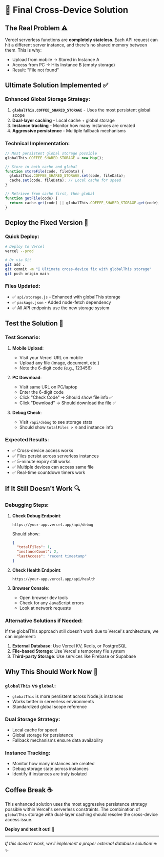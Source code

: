 # 🔧 Final Cross-Device Solution

## The Real Problem ⚠️

Vercel serverless functions are **completely stateless**. Each API request can hit a different server instance, and there's no shared memory between them. This is why:

- Upload from mobile → Stored in Instance A
- Access from PC → Hits Instance B (empty storage)
- Result: "File not found"

## Ultimate Solution Implemented ✅

### Enhanced Global Storage Strategy:
1. **`globalThis.COFFEE_SHARED_STORAGE`** - Uses the most persistent global scope
2. **Dual-layer caching** - Local cache + global storage
3. **Instance tracking** - Monitor how many instances are created
4. **Aggressive persistence** - Multiple fallback mechanisms

### Technical Implementation:

```javascript
// Most persistent global storage possible
globalThis.COFFEE_SHARED_STORAGE = new Map();

// Store in both cache and global
function storeFile(code, fileData) {
  globalThis.COFFEE_SHARED_STORAGE.set(code, fileData);
  cache.set(code, fileData); // Local cache for speed
}

// Retrieve from cache first, then global
function getFile(code) {
  return cache.get(code) || globalThis.COFFEE_SHARED_STORAGE.get(code);
}
```

## Deploy the Fixed Version 🚀

### Quick Deploy:
```bash
# Deploy to Vercel
vercel --prod

# Or via Git
git add .
git commit -m "🔧 Ultimate cross-device fix with globalThis storage"
git push origin main
```

### Files Updated:
- ✅ `api/storage.js` - Enhanced with globalThis storage
- ✅ `package.json` - Added node-fetch dependency
- ✅ All API endpoints use the new storage system

## Test the Solution 🧪

### Test Scenario:
1. **Mobile Upload**:
   - Visit your Vercel URL on mobile
   - Upload any file (image, document, etc.)
   - Note the 6-digit code (e.g., 123456)

2. **PC Download**:
   - Visit same URL on PC/laptop
   - Enter the 6-digit code
   - Click "Check Code" → Should show file info ✅
   - Click "Download" → Should download the file ✅

3. **Debug Check**:
   - Visit `/api/debug` to see storage stats
   - Should show `totalFiles > 0` and instance info

### Expected Results:
- ✅ Cross-device access works
- ✅ Files persist across serverless instances  
- ✅ 5-minute expiry still works
- ✅ Multiple devices can access same file
- ✅ Real-time countdown timers work

## If It Still Doesn't Work 🔍

### Debugging Steps:

1. **Check Debug Endpoint**:
   ```
   https://your-app.vercel.app/api/debug
   ```
   Should show:
   ```json
   {
     "totalFiles": 1,
     "instanceCount": 2,
     "lastAccess": "recent timestamp"
   }
   ```

2. **Check Health Endpoint**:
   ```
   https://your-app.vercel.app/api/health
   ```

3. **Browser Console**:
   - Open browser dev tools
   - Check for any JavaScript errors
   - Look at network requests

### Alternative Solutions if Needed:

If the globalThis approach still doesn't work due to Vercel's architecture, we can implement:

1. **External Database**: Use Vercel KV, Redis, or PostgreSQL
2. **File-based Storage**: Use Vercel's temporary file system
3. **Third-party Storage**: Use services like Firebase or Supabase

## Why This Should Work Now 🎯

### `globalThis` vs `global`:
- `globalThis` is more persistent across Node.js instances
- Works better in serverless environments
- Standardized global scope reference

### Dual Storage Strategy:
- Local cache for speed
- Global storage for persistence
- Fallback mechanisms ensure data availability

### Instance Tracking:
- Monitor how many instances are created
- Debug storage state across instances
- Identify if instances are truly isolated

## Coffee Break ☕

This enhanced solution uses the most aggressive persistence strategy possible within Vercel's serverless constraints. The combination of `globalThis` storage with dual-layer caching should resolve the cross-device access issue.

**Deploy and test it out!** 🚀

---

*If this doesn't work, we'll implement a proper external database solution!* ☕✨
